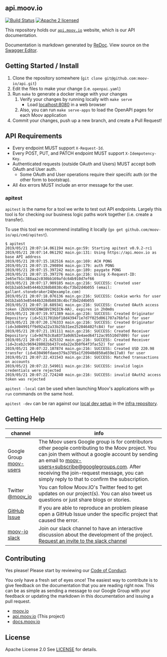 ## api.moov.io

[![Build Status](https://travis-ci.com/moov-io/api.svg?branch=master)](https://travis-ci.com/moov-io/api)
[![Apache 2 licensed](https://img.shields.io/badge/license-Apache2-blue.svg)](https://raw.githubusercontent.com/moov-io/api/master/LICENSE)

This repository holds our [`api.moov.io`](https://api.moov.io) website, which is our API documentation.

Documentation is markdown generated by [ReDoc](https://github.com/Rebilly/ReDoc). View source on the [Swagger Editor](https://editor.swagger.io/?url=https://raw.githubusercontent.com/moov-io/api/master/openapi.yaml).

## Getting Started / Install

1. Clone the repository somewhere (`git clone git@github.com:moov-io/api.git`)
1. Edit the files to make your change (i.e. `openpai.yaml`)
1. Run `make` to generate a docker image with your changes
   1. Verify your changes by running locally with `make serve`
      - Load [localhost:8080](http://localhost:8080) in a web browser
   1. Also, you can run `make serve-apps` to load the OpenAPI pages for each Moov application
1. Commit your changes, push up a new branch, and create a Pull Request!

## API Requirements

- Every endpoint MUST support `X-Request-Id`.
- Every POST, PUT, and PATCH endpoint MUST support `X-Idempotency-Key`.
- Authenticated requests (outside OAuth and Users) MUST accept both OAuth and User auth.
   - Some OAuth and User operations require their speciifc auth (or the other form to bootstrap).
- All 4xx errors MUST include an error message for the user.

### apitest

`apitest` is the name for a tool we write to test out API endpoints. Largely this tool is for checking our business logic paths work together (i.e. create a transfer).

To use this tool we recommend installing it locally (`go get github.com/moov-io/api/cmd/apitest`).

```
$ apitest
2019/05/21 20:07:14.061194 main.go:59: Starting apitest v0.9.2-rc1
2019/05/21 20:07:14.061292 main.go:131: Using https://api.moov.io as base API address
2019/05/21 20:07:15.182516 main.go:169: ACH PONG
2019/05/21 20:07:15.290894 main.go:179: auth PONG
2019/05/21 20:07:15.397242 main.go:189: paygate PONG
2019/05/21 20:07:15.397276 main.go:216: Using X-Request-ID: 2e65e7b1c388aa2c030bb169afdc64b910d7ef66
2019/05/21 20:07:17.909185 main.go:216: SUCCESS: Created user 0d1b2ab53e85444b328db8838c4bcf3bd2d4b055 (email: gallant.stonebraker24@example.com)
2019/05/21 20:07:18.076136 main.go:216: SUCCESS: Cookie works for user 0d1b2ab53e85444b328db8838c4bcf3bd2d4b055
2019/05/21 20:07:18.689341 main.go:216: SUCCESS: Created OAuth access token (ZEOVXUCENWIBVI9QICN-HA), expires in 2h0m0s
2019/05/21 20:07:19.971389 main.go:216: SUCCESS: Created Originator Depository (id=5131701bbf18d439471e7d7f025d061707a76bfa) for user
2019/05/21 20:07:20.176333 main.go:216: SUCCESS: Created Originator (id=3d04991ff9d92a22a33b25b31ee252846402fc84) for user
2019/05/21 20:07:21.191111 main.go:216: SUCCESS: Created Receiver Depository (id=9d763c8a83f3a0d652e4aed64712ac95510d7d09) for user
2019/05/21 20:07:21.625332 main.go:216: SUCCESS: Created Receiver (id=2ceb2c969428002bb437ceda22e3b0f64f3fac52) for user
2019/05/21 20:07:22.107874 main.go:216: SUCCESS: Created USD 220.98 transfer (id=630490fdaee379a3705a1f20940d850a659e17a0) for user
2019/05/21 20:07:22.431543 main.go:216: SUCCESS: Matched transactions on accounts
2019/05/21 20:07:22.549011 main.go:216: SUCCESS: invalid login credentials were rejected
2019/05/21 20:07:22.724240 main.go:216: SUCCESS: invalid OAuth2 access token was rejected
```

`apitest -local` can be used when launching Moov's applications with `go run` commands on the same host.

`apitest -dev` can be ran against our [local dev setup](https://github.com/moov-io/infra#local-development) in the [infra repository](https://github.com/moov-io/infra/tree/master/envs/dev).

## Getting Help

 channel | info
 ------- | -------
 Google Group [moov-users](https://groups.google.com/forum/#!forum/moov-users)| The Moov users Google group is for contributors other people contributing to the Moov project. You can join them without a google account by sending an email to [moov-users+subscribe@googlegroups.com](mailto:moov-users+subscribe@googlegroups.com). After receiving the join-request message, you can simply reply to that to confirm the subscription.
Twitter [@moov_io](https://twitter.com/moov_io)	| You can follow Moov.IO's Twitter feed to get updates on our project(s). You can also tweet us questions or just share blogs or stories.
[GitHub Issue](https://github.com/moov-io) | If you are able to reproduce an problem please open a GitHub Issue under the specific project that caused the error.
[moov-io slack](http://moov-io.slack.com/) | Join our slack channel to have an interactive discussion about the development of the project. [Request an invite to the slack channel](https://join.slack.com/t/moov-io/shared_invite/enQtNDE5NzIwNTYxODEwLTRkYTcyZDI5ZTlkZWRjMzlhMWVhMGZlOTZiOTk4MmM3MmRhZDY4OTJiMDVjOTE2MGEyNWYzYzY1MGMyMThiZjg)

## Contributing

Yes please! Please start by reviewing our [Code of Conduct](https://github.com/moov-io/ach/blob/master/CODE_OF_CONDUCT.md).

You only have a fresh set of eyes once! The easiest way to contribute is to give feedback on the documentation that you are reading right now. This can be as simple as sending a message to our Google Group with your feedback or updating the markdown in this documentation and issuing a pull request.

- [moov.io](https://moov.io/)
- [api.moov.io](https://api.moov.io/) (This project)
- [docs.moov.io](https://docs.moov.io/)

## License

Apache License 2.0 See [LICENSE](LICENSE) for details.
